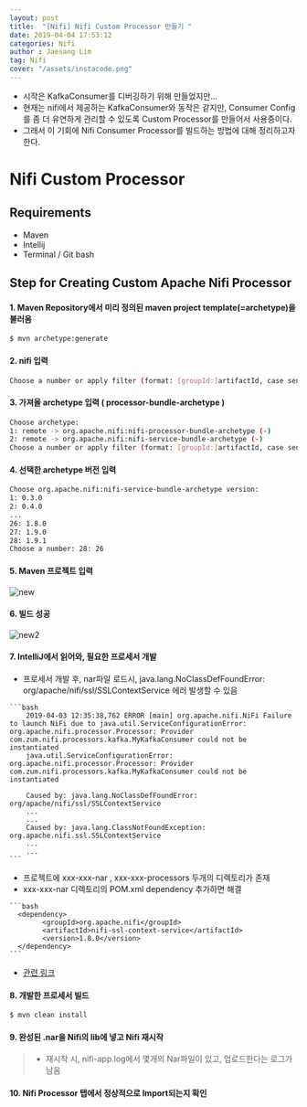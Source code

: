```yaml
---
layout: post
title:  "[Nifi] Nifi Custom Processor 만들기 "
date: 2019-04-04 17:53:12
categories: Nifi 
author : Jaesang Lim
tag: Nifi
cover: "/assets/instacode.png"
---
```


- 시작은 KafkaConsumer를 디버깅하기 위해 만들었지만...
- 현재는 nifi에서 제공하는 KafkaConsumer와 동작은 같지만, Consumer Config를 좀 더 유연하게 관리할 수 있도록 Custom Processor를 만들어서 사용중이다.
- 그래서 이 기회에 Nifi Consumer Processor를 빌드하는 방법에 대해 정리하고자 한다. 

# Nifi Custom Processor 

## Requirements
- Maven
- Intellij
- Terminal / Git bash 


## Step for Creating Custom Apache Nifi Processor
#### 1. Maven Repository에서 미리 정의된 maven project template(=archetype)을 불러옴
```bash
$ mvn archetype:generate
```

#### 2. nifi 입력
```bash
Choose a number or apply filter (format: [groupId:]artifactId, case sensitive contains): 1347: nifi
```

#### 3. 가져올 archetype 입력 ( processor-bundle-archetype )
```bash
Choose archetype:
1: remote -> org.apache.nifi:nifi-processor-bundle-archetype (-)
2: remote -> org.apache.nifi:nifi-service-bundle-archetype (-)
Choose a number or apply filter (format: [groupId:]artifactId, case sensitive contains): : 2
```

#### 4. 선택한 archetype 버전 입력 
```bash
Choose org.apache.nifi:nifi-service-bundle-archetype version:
1: 0.3.0
2: 0.4.0
...
26: 1.8.0
27: 1.9.0
28: 1.9.1
Choose a number: 28: 26
```

#### 5. Maven 프로젝트 입력
![new](https://user-images.githubusercontent.com/12586821/55542993-22179500-5703-11e9-8ee7-23e8a88be1c0.PNG)

#### 6. 빌드 성공 
![new2](https://user-images.githubusercontent.com/12586821/55542995-22179500-5703-11e9-87bc-9c859023ca07.PNG)

#### 7. IntelliJ에서 읽어와, 필요한 프로세서 개발 
   - 프로세서 개발 후, nar파일 로드시, java.lang.NoClassDefFoundError: org/apache/nifi/ssl/SSLContextService 에러 발생할 수 있음
   
    ```bash
        2019-04-03 12:35:38,762 ERROR [main] org.apache.nifi.NiFi Failure to launch NiFi due to java.util.ServiceConfigurationError: org.apache.nifi.processor.Processor: Provider com.zum.nifi.processors.kafka.MyKafkaConsumer could not be instantiated
        java.util.ServiceConfigurationError: org.apache.nifi.processor.Processor: Provider com.zum.nifi.processors.kafka.MyKafkaConsumer could not be instantiated

        Caused by: java.lang.NoClassDefFoundError: org/apache/nifi/ssl/SSLContextService
        ...
        ...
        Caused by: java.lang.ClassNotFoundException: org.apache.nifi.ssl.SSLContextService
        ...
        ...
    ```
   
   - 프로젝트에 xxx-xxx-nar , xxx-xxx-processors 두개의 디렉토리가 존재
   - xxx-xxx-nar 디렉토리의 POM.xml dependency 추가하면 해결
   
    ```bash
      <dependency>
            <groupId>org.apache.nifi</groupId>
            <artifactId>nifi-ssl-context-service</artifactId>
            <version>1.8.0</version>
      </dependency>
    ```
    
   - [관련 링크](https://cwiki.apache.org/confluence/display/NIFI/Maven+Projects+for+Extensions#MavenProjectsforExtensions-LinkingProcessorsandControllerServices)
    
#### 8. 개발한 프로세서 빌드 
```bash
$ mvn clean install
```

#### 9. 완성된 .nar을 Nifi의 lib에 넣고 Nifi 재시작
> - 재시작 시, nifi-app.log에서 몇개의 Nar파일이 있고, 업로드한다는 로그가 남음

#### 10. Nifi Processor 탭에서 정상적으로 Import되는지 확인
